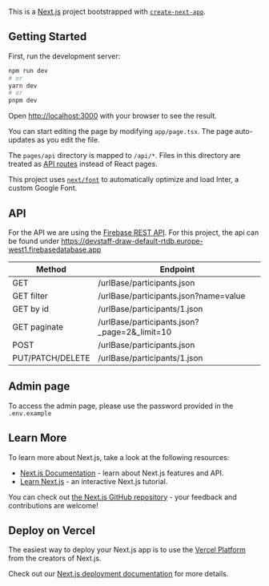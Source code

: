 This is a [Next.js](https://nextjs.org/) project bootstrapped with [`create-next-app`](https://github.com/vercel/next.js/tree/canary/packages/create-next-app).

## Getting Started

First, run the development server:

```bash
npm run dev
# or
yarn dev
# or
pnpm dev
```

Open [http://localhost:3000](http://localhost:3000) with your browser to see the result.

You can start editing the page by modifying `app/page.tsx`. The page auto-updates as you edit the file.

The `pages/api` directory is mapped to `/api/*`. Files in this directory are treated as [API routes](https://nextjs.org/docs/api-routes/introduction) instead of React pages.

This project uses [`next/font`](https://nextjs.org/docs/basic-features/font-optimization) to automatically optimize and load Inter, a custom Google Font.

## API

For the API we are using the [Firebase REST API](https://firebase.google.com/docs/database/rest/start).
For this project, the api can be found under https://devstaff-draw-default-rtdb.europe-west1.firebasedatabase.app

| Method           | Endpoint                                       |
| ---------------- | ---------------------------------------------- |
| GET              | /urlBase/participants.json                     |
| GET filter       | /urlBase/participants.json?name=value          |
| GET by id        | /urlBase/participants/1.json                   |
| GET paginate     | /urlBase/participants.json?\_page=2&\_limit=10 |
| POST             | /urlBase/participants.json                     |
| PUT/PATCH/DELETE | /urlBase/participants/1.json                   |

## Admin page

To access the admin page, please use the password provided in the `.env.example`

## Learn More

To learn more about Next.js, take a look at the following resources:

- [Next.js Documentation](https://nextjs.org/docs) - learn about Next.js features and API.
- [Learn Next.js](https://nextjs.org/learn) - an interactive Next.js tutorial.

You can check out [the Next.js GitHub repository](https://github.com/vercel/next.js/) - your feedback and contributions are welcome!

## Deploy on Vercel

The easiest way to deploy your Next.js app is to use the [Vercel Platform](https://vercel.com/new?utm_medium=default-template&filter=next.js&utm_source=create-next-app&utm_campaign=create-next-app-readme) from the creators of Next.js.

Check out our [Next.js deployment documentation](https://nextjs.org/docs/deployment) for more details.
